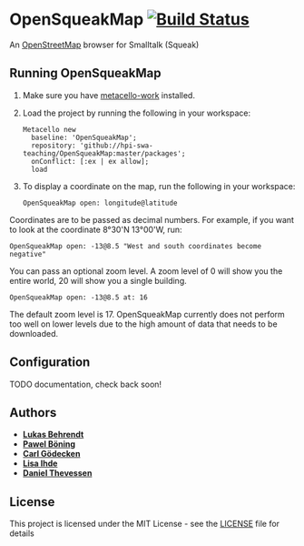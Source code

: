 # OpenSqueakMap [![Build Status](https://travis-ci.org/hpi-swa-teaching/OpenSqueakMap.svg?branch=master)](https://travis-ci.org/hpi-swa-teaching/OpenSqueakMap)
An [OpenStreetMap](http://www.osm.org) browser for Smalltalk (Squeak)

## Running OpenSqueakMap

1. Make sure you have [metacello-work](https://github.com/dalehenrich/metacello-work) installed.

2. Load the project by running the following in your workspace:
	```smalltalk
	Metacello new
	  baseline: 'OpenSqueakMap';
	  repository: 'github://hpi-swa-teaching/OpenSqueakMap:master/packages';
	  onConflict: [:ex | ex allow];
	  load
	```

3. To display a coordinate on the map, run the following in your workspace:
	```smalltalk
	OpenSqueakMap open: longitude@latitude
	```

Coordinates are to be passed as decimal numbers. For example, if you want to look at the coordinate 8°30'N 13°00'W, run:
```smalltalk
OpenSqueakMap open: -13@8.5 "West and south coordinates become negative"
```

You can pass an optional zoom level. A zoom level of 0 will show you the entire world, 20 will show you a single building. 
```smalltalk
OpenSqueakMap open: -13@8.5 at: 16
```

The default zoom level is 17. OpenSqueakMap currently does not perform too well on lower levels due to the high amount of data that needs to be downloaded.

## Configuration

TODO documentation, check back soon!

## Authors

* [**Lukas Behrendt**](https://github.com/Blaidd-Drwg)
* [**Pawel Böning**](https://github.com/PawelBoe)
* [**Carl Gödecken**](https://github.com/MasterCarl)
* [**Lisa Ihde**](https://github.com/julisa99)
* [**Daniel Thevessen**](https://github.com/danthe96)

## License

This project is licensed under the MIT License - see the [LICENSE](LICENSE) file for details
